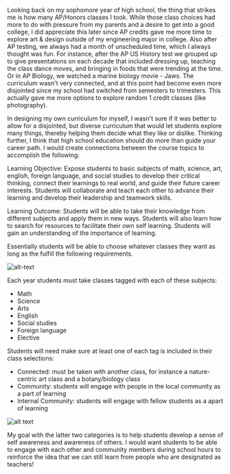 
Looking back on my sophomore year of high school, the thing that strikes me is how many AP/Honors classes I took. While those class choices had more to do with pressure from my parents and a desire to get into a good college, I did appreciate this later since AP credits gave me more time to explore art & design outside of my engineering major in college. Also after AP testing, we always had a month of unscheduled time, which I always thought was fun. For instance, after the AP US History test we grouped up to give presentations on each decade that included dressing up, teaching the class dance moves, and bringing in foods that were trending at the time. Or in AP Biology, we watched a marine biology movie - Jaws. The curriculum wasn't very connected, and at this point had become even more disjointed since my school had switched from semesters to trimesters. This actually gave me more options to explore random 1 credit classes (like photography).

In designing my own curriculum for myself, I wasn't sure if it was better to allow for a disjointed, but diverse curriculum that would let students explore many things, thereby helping them decide what they like or dislike. Thinking further, I think that high school education should do more than guide your career path. I would create connections between the course topics to accomplish the following:

Learning Objective:
Expose students to basic subjects of math, science, art, english, foreign language, and social studies to develop their critical thinking, connect their learnings to real world, and guide their future career interests. Students will collaborate and teach each other to advance their learning and develop their leadership and teamwork skills.

Learning Outcome:
Students will be able to take their knowledge from different subjects and apply them in new ways. Students will also learn how to search for resources to facilitate their own self learning. Students will gain an understanding of the importance of learning.

Essentially students will be able to choose whatever classes they want as long as the fulfill the following requirements.

![alt-text](https://raw.githubusercontent.com/bevchou/teachingasart2018/master/assignments/2_Curriculum/img/beverly_chou_sample_classes.jpg)

Each year students must take classes tagged with each of these subjects:
* Math
* Science
* Arts
* English
* Social studies
* Foreign language
* Elective

Students will need make sure at least one of each tag is included in their class selections:
* Connected: must be taken with another class, for instance a nature-centric art class and a botany/biology class
* Community: students will engage with people in the local community as a part of learning
* Internal Community: students will engage with fellow students as a apart of learning

![alt text](https://raw.githubusercontent.com/bevchou/teachingasart2018/master/assignments/2_Curriculum/img/beverly_chou_class_connections.jpg)

My goal with the latter two categories is to help students develop a sense of self awareness and awareness of others. I would want students to be able to engage with each other and community members during school hours to reinforce the idea that we can still learn from people who are designated as teachers!
